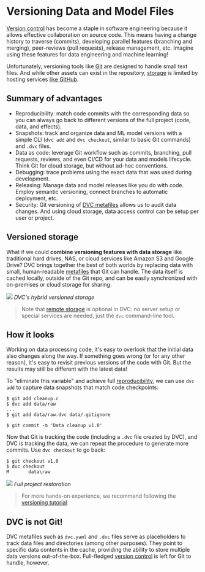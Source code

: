 # Versioning Data and Model Files

<!-- Motivation -->

[Version control](https://en.wikipedia.org/wiki/Version_control) has become a
staple in software engineering because it allows effective collaboration on
source code. This means having a change history to traverse (commits),
developing parallel features (branching and merging), peer-reviews (pull
requests), release management, etc. Imagine using these features for data
engineering and machine learning!

Unfortunately, versioning tools like [Git](https://git-scm.com/) are designed to
handle small text files. And while other assets can exist in the repository,
[storage](#versioned-storage) is limited by hosting services
[like GitHub](https://docs.github.com/en/github/managing-large-files/what-is-my-disk-quota).

<!-- Why DVC -->

## Summary of advantages

- Reproducibility: match code commits with the corresponding data so you can
  always go back to different versions of the full project (code, data, and
  effects).
- Snapshots: track and organize data and ML model versions with a simple CLI
  (`dvc add` and `dvc checkout`, similar to basic Git commands) and `.dvc`
  files.
- Data as code: leverage Git workflow such as commits, branching, pull requests,
  reviews, and even CI/CD for your data and models lifecycle. Think Git for
  cloud storage, but without ad-hoc conventions.
- Debugging: trace problems using the exact data that was used during
  development.
- Releasing: Manage data and model releases like you do with code. Employ
  semantic versioning, connect branches to automatic deployment, etc.
- Security: Git versioning of
  [DVC metafiles](/doc/user-guide/dvc-files-and-directories) allows us to audit
  data changes. And using cloud storage, data access control can be setup per
  user or project.

## Versioned storage

What if we could **combine versioning features with data storage** like
traditional hard drives, NAS, or cloud services like Amazon S3 and Google Drive?
DVC brings together the best of both worlds by replacing data with small,
human-readable [metafiles](/doc/user-guide/dvc-files-and-directories) that Git
can handle. The data itself is <abbr>cached</abbr> locally, outside of the Git
repo, and can be easily synchronized with on-premises or cloud storage for
sharing.

![](/img/model-versioning-diagram.png) _DVC's hybrid versioned storage_

> Note that [remote storage](/doc/command-reference/remote) is optional in DVC:
> no server setup or special services are needed, just the `dvc` command-line
> tool.

## How it looks

Working on data processing code, it's easy to overlook that the initial data
also changes along the way. If something goes wrong (or for any other reason),
it's easy to revisit previous versions of the code with Git. But the results may
still be different with the latest data!

To "eliminate this variable" and achieve full
[reproducibility](/doc/start/data-pipelines), we can use `dvc add` to capture
data snapshots that match code checkpoints:

```dvc
$ git add cleanup.c
$ dvc add data/raw
...
$ git add data/raw.dvc data/.gitignore

$ git commit -m 'Data cleanup v1.0'
```

Now that Git is tracking the code (including a `.dvc` file created by DVC), and
DVC is tracking the data, we can repeat the procedure to generate more commits.
Use `dvc checkout` to go back:

```dvc
$ git checkout v1.0
$ dvc checkout
M       data\raw
```

![](/img/versioning.png) _Full project restoration_

> For more hands-on experience, we recommend following the
> [versioning tutorial](/doc/use-cases/versioning-data-and-model-files).

## DVC is not Git!

DVC metafiles such as `dvc.yaml` and `.dvc` files serve as placeholders to track
data files and directories (among other purposes). They point to specific data
contents in the <abbr>cache</abbr>, providing the ability to store multiple data
versions out-of-the-box. Full-fledged
[version control](https://git-scm.com/book/en/v2/Getting-Started-About-Version-Control)
is left for Git to handle, however.
